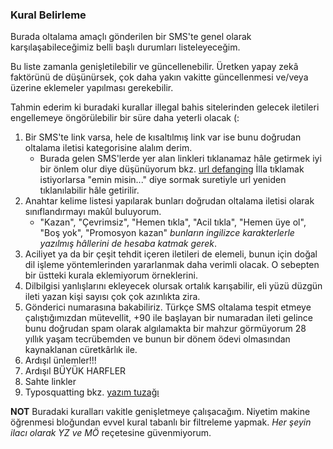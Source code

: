 ### Kural Belirleme
Burada oltalama amaçlı gönderilen bir SMS'te genel olarak karşılaşabileceğimiz belli başlı durumları listeleyeceğim.

Bu liste zamanla genişletilebilir ve güncellenebilir. Üretken yapay zekâ faktörünü de düşünürsek, çok daha yakın vakitte güncellenmesi ve/veya üzerine eklemeler yapılması gerekebilir.

Tahmin ederim ki buradaki kurallar illegal bahis sitelerinden gelecek iletileri engellemeye öngörülebilir bir süre daha yeterli olacak (:

1. Bir SMS'te link varsa, hele de kısaltılmış link var ise bunu doğrudan oltalama iletisi kategorisine alalım derim. 
   * Burada gelen SMS'lerde yer alan linkleri tıklanamaz hâle getirmek iyi bir önlem olur diye düşünüyorum bkz. [url defanging](https://trustifi.com/url-defang-tool/) 
    İlla tıklamak istiyorlarsa "emin misin..." diye sormak suretiyle url yeniden tıklanılabilir hâle getirilir.
2. Anahtar kelime listesi yapılarak bunları doğrudan oltalama iletisi olarak sınıflandırmayı makûl buluyorum. 
   * "Kazan", "Çevrimsiz", "Hemen tıkla", "Acil tıkla", "Hemen üye ol", "Boş yok", "Promosyon kazan" _bunların ingilizce karakterlerle yazılmış hâllerini de hesaba katmak gerek_.
3. Aciliyet ya da bir çeşit tehdit içeren iletileri de elemeli, bunun için doğal dil işleme yöntemlerinden yararlanmak daha verimli olacak. O sebepten bir üstteki kurala eklemiyorum örneklerini. 
4. Dilbilgisi yanlışlarını ekleyecek olursak ortalık karışabilir, eli yüzü düzgün ileti yazan kişi sayısı çok çok azınlıkta zira.
5. Gönderici numarasına bakabiliriz. Türkçe SMS oltalama tespit etmeye çalıştığımızdan mütevellit, +90 ile başlayan bir numaradan ileti gelince bunu doğrudan spam olarak algılamakta bir mahzur görmüyorum 28 yıllık yaşam tecrübemden ve bunun bir dönem ödevi olmasından kaynaklanan cüretkârlık ile.
6. Ardışıl ünlemler!!!
7. Ardışıl BÜYÜK HARFLER
8. Sahte linkler 
9. Typosquatting bkz. [yazım tuzağı](https://www.kaspersky.com/resource-center/definitions/what-is-typosquatting) 


**NOT** Buradaki kuralları vakitle genişletmeye çalışacağım. Niyetim makine öğrenmesi bloğundan evvel kural tabanlı bir filtreleme yapmak. _Her şeyin ilacı olarak YZ ve MÖ_ reçetesine güvenmiyorum.

